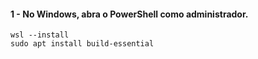 #### 1 - No Windows, abra o PowerShell como administrador.

```
wsl --install
sudo apt install build-essential
```

